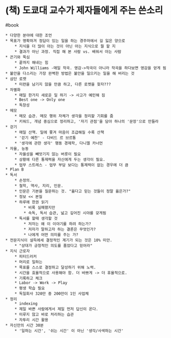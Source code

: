 # (책) 도쿄대 교수가 제자들에게 주는 쓴소리
 #book 

	* 다양한 분야에 대한 조언
	* 목표가 명확하겨 정답이 있는 일을 하는 경주마에서 길 잃은 양으로
		* 지식을 더 많이 아는 것이 아닌 아는 지식으로 뭘 할 지
		* 결과가 아닌 과정. 직접 해 본 사람 vs. 배워서 아는 사람
	* 끈기와 뚝심
		* 끝까지 해내는 힘
		* John Williams -매일 작곡. 영감->작곡이 아니라 작곡을 하다보면 영감을 얻게 됨
	* 불안을 다스리는 가장 완벽한 방법은 불안을 일으키는 일을 해 버리는 것
	* 삼단 로켓
		* 미련을 남기지 않을 만큼 하고, 다른 로켓을 찾자???
	* 차별화
		* 매일 한가지 새로운 일 하기 -> 사고가 예민해 짐
		* Best one -> Only one
		* 독창성
	* 메모
		* 메모 습관. 메모 행위 자체가 생각을 정리할 기회를 줌
		* 키워드, 개념 중심으로 정리하고, '자기 관점'을 담아 하나의 '문장'으로 만들라
	* 걷기
		* 매일 산책. 일에 쫓겨 마음이 조급해질 수록 산책
		* '걷기 예찬' - 다비드 르 브르통
		* '생각에 관한 생각' 행동 경제학, 다니엘 카너먼
	* 자율, 능동
		* 자율성을 빼앗기지 않는 버릇이 필요
		* 상황에 다른 통제력을 자신에게 두는 생각이 필요.
		* 업무 스트레스 - 업무 부담 보다는 통제력이 없는 경우에 더 큼
	* Plan B
	* 독서
		* 손정의.
		* 철학, 역사, 지리, 인문. 
		* 인문은 기본을 질문하는 것. "옳다고 믿는 것들이 정말 옳은가?"
		* 정보 << 본질
		* 하루에 한권 읽기
			* 비록 실패했지만
			* 속독, 독서 습관, 넓고 깊어진 시야를 갖게됨
		* 독서를 할때 생각할 것
			* 저자는 왜 이 이야기를 하려 하는가?
			* 저자가 말하고자 하는 결론은 무엇인가?
			* 나에게 어떤 의미를 주는 가?
	* 전문지식이 설득에세 결정적인 계기가 되는 것은 10% 미만.
		* "상대가 긍정적인 의도를 품었다고 믿어라"
	* 지식 근로자
		* 피터드러커
		* 머리로 일하는
		* 목표를 스스로 결정하고 달성하기 위해 노력. 
		* 시간을 효율적으로 사용해야 함. 더 바쁘게 -> 더 휴율적으로.
		* 기록하고 체크
		* Labor -> Work -> Play
		* 평생 학습 필요
		* 독일회사 320만 중 200만이 1인 사업체
	* 정리
		* indexing
		* 제일 바쁜 사람에게서 제일 먼저 답신이 온다. 
		* 미루지 않고 바로 처리하는 습관
		* 자투리 시간 활용
	* 자신만의 시간 30분
		* '일하는 시간', '쉬는 시간' 이 아닌 '생각/사색하는 시간'
